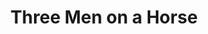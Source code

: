 ---
title: Three Men on a Horse
year: 1946
opening_date: 1946-03-01
closing_date: 1946-03-08
layout: productions
image:
image_caption:
image_credit:
playbill: 
category: 
Theatre: Theatre Jacksonville
Venue: Little Theatre
cast:
  Al: Hinkley Greenlaw
  Audrey Trowbridge: Susie McRae
  Charlie: Jarl Victor
  Clarence Dobbins: Philip Devlin, Jr.
  Delivery Boy: Jack Brantley
  Erwin Trowbridge: Frank Davis
  Frankie: Keith Bentley
  Gloria: Bette Thornton
  Harry Archer: George D. Noeling, Jr.
  Mabel: Betty Rose
  Maid: Jeanne Ostner
  Moses: Theodore Duvall
  Mr. Carver: Sherwood Jones
  Patsy: Irvin Ware
  Radio Announcer: Arthur Gutman
crew:
  Director: L. Bramer Carlson
  Light Control Board: Jeanne Ostner
  Make-up: Elmo Lehman
  Photographs in the lobby: Robert F. Marsh
  Portraits in the lobby: Nicholas Volpe
  Properties:
    - Bette Thornton
    - Betty Denniston
    - Gerri Turbow
    - Jane Blythe
    - Marilyn Archbold
    - Morty Turbow
    - Velma Henning
  Scene painting and construction:
    - Alex Pillsbury
    - Bern Bullard
    - Carol Corbett
    - Hal Kriebs
    - Helen Kriebs
    - Hinkley Greenlaw
    - Irma Jean Manning
    - Jacqueline Trevine
    - Jimmie Cooner
    - Keith Bentley
    - Lloyd Henson
    - M.B. Turbow
    - Nicholas Volpe
    - Roy Meischner
    - Sarah McRae
    - Seth Teasdale
    - Stark Heriot
    - Virginia Smith
    - William Harrison
  Scene Shifting:
    - Bern Bullard
    - Helen Kriebs
    - Hinkley Greenlaw
    - Irma Jean Manning
    - Jack Brantley
    - Jarl Victor
    - Lloyd Henson
    - Philip Devlin, Jr.
    - Sherwood Jones
    - Stark Heriot
    - Tom Keating
  Set and Lighting Design: Duke LeBrun
  Sound:
    - Helen Kriebs
    - Marilyn Archbold
  Stage Manager: Seth Teasdale
  The Tailor: Seth Teasdale
  Wardrobe Changes:
    - Boots Royall
    - Edith Garrison
    - Gerda Bower
    - Lois Davidson
orchestra:
external_links:
---